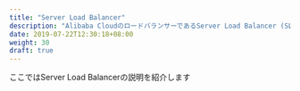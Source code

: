 ```yaml
---
title: "Server Load Balancer"
description: "Alibaba CloudのロードバランサーであるServer Load Balancer (SLB)の利用方法を紹介します。"
date: 2019-07-22T12:30:18+08:00
weight: 30
draft: true
---
```

ここではServer Load Balancerの説明を紹介します